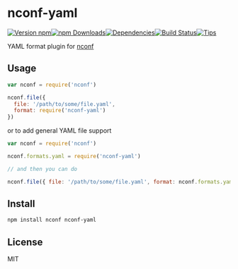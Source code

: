 # nconf-yaml

[![Version npm](https://img.shields.io/npm/v/nconf-yaml.svg?style=flat-square)](https://www.npmjs.com/package/nconf-yaml)[![npm Downloads](https://img.shields.io/npm/dm/nconf-yaml.svg?style=flat-square)](https://www.npmjs.com/package/nconf-yaml)[![Dependencies](https://img.shields.io/david/tellnes/nconf-yaml.svg?style=flat-square)](https://david-dm.org/tellnes/nconf-yaml)[![Build Status](https://img.shields.io/travis/tellnes/nconf-yaml/master.svg?style=flat-square)](https://travis-ci.org/tellnes/nconf-yaml)[![Tips](http://img.shields.io/gratipay/tellnes.png?style=flat-square)](https://gratipay.com/~tellnes/)


YAML format plugin for [nconf](https://www.npmjs.org/package/nconf)

## Usage

```js
var nconf = require('nconf')

nconf.file({
  file: '/path/to/some/file.yaml',
  format: require('nconf-yaml')
})
```

or to add general YAML file support

```js
var nconf = require('nconf')

nconf.formats.yaml = require('nconf-yaml')

// and then you can do

nconf.file({ file: '/path/to/some/file.yaml', format: nconf.formats.yaml })
```

## Install

```bash
npm install nconf nconf-yaml
```

## License

MIT
